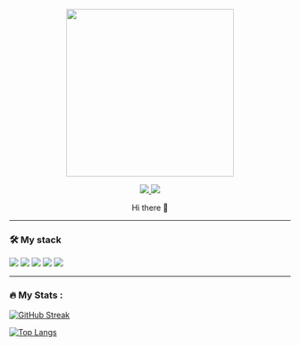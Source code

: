 <p align="center"><img src="https://media0.giphy.com/media/l3794DzsEYKvUQNomX/200.webp?cid=ecf05e479hati8jmfg6vy00rquxvgpz8ctco6c5xcogf3n25&rid=200.webp&ct=s" width="300"/> </p>

<p align="center">
<a href="https://t.me/showpiecep">
  <img src="https://img.shields.io/badge/Telegram-blue?style=for-the-badge&logo=Telegram&logoColor=#26A5E4"/>
</a>
<a href="https://career.habr.com/showpiecep">
  <img src="https://img.shields.io/badge/Habr Career-blue?style=for-the-badge&logo=Habr&logoColor=#65A3BE"/>
</a>
 
</p>

<p align="center">
Hi there 👋
</p>

---

### 🛠 My stack 
<img src="https://img.shields.io/badge/Python-white?style=for-the-badge&logo=Python&logoColor=3776AB"/> <img src="https://img.shields.io/badge/PyTocrh-white?style=for-the-badge&logo=PyTorch&logoColor=EE4C2C"/> <img src="https://img.shields.io/badge/OpenCV-white?style=for-the-badge&logo=OpenCV&logoColor=5C3EE8"/> <img src="https://img.shields.io/badge/PyQt5-white?style=for-the-badge&logo=Qt&logoColor=#41CD52"/> <img src="https://img.shields.io/badge/Git-white?style=for-the-badge&logo=Git&logoColor=#F05032"/>

---

### :fire: My Stats :

[![GitHub Streak](http://github-readme-streak-stats.herokuapp.com?user=showpicep&theme=dark&background=000000)](https://git.io/streak-stats)

[![Top Langs](https://github-readme-stats.vercel.app/api/top-langs/?username=showpicep&layout=compact&theme=vision-friendly-dark)](https://github.com/anuraghazra/github-readme-stats)
<!--
**showpicep/showpicep** is a ✨ _special_ ✨ repository because its `README.md` (this file) appears on your GitHub profile.

Here are some ideas to get you started:

- 🔭 I’m currently working on ...
- 🌱 I’m currently learning ...
- 👯 I’m looking to collaborate on ...
- 🤔 I’m looking for help with ...
- 💬 Ask me about ...
- 📫 How to reach me: ...
- 😄 Pronouns: ...
- ⚡ Fun fact: ...
-->
